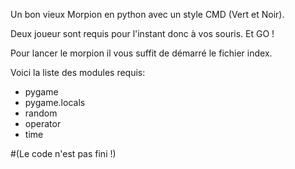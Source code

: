 Un bon vieux Morpion en python avec un style CMD (Vert et Noir).

Deux joueur sont requis pour l'instant donc à vos souris. Et GO !

Pour lancer le morpion il vous suffit de démarré le fichier index.

Voici la liste des modules requis:
- pygame
- pygame.locals
- random
- operator
- time

#(Le code n'est pas fini !)
